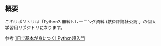 ## 概要

このリポジトリは「Python3 無料トレーニング資料 (技術評論社公認)」の個人学習用リポジトリになります。

参考
[1日で基本が身につく! Python超入門](https://speakerdeck.com/yuichi110/1ri-deji-ben-gashen-nituku-pythonchao-ru-men)
